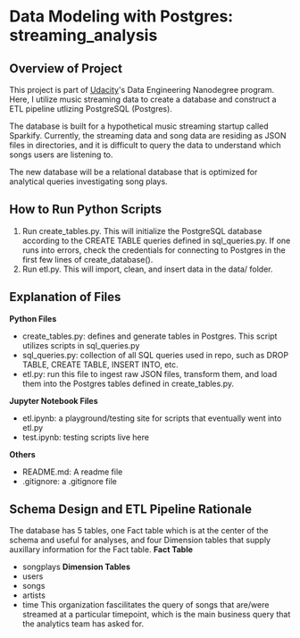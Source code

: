 # Data Modeling with Postgres: streaming_analysis

## Overview of Project

This project is part of [Udacity](https://www.udacity.com/)'s Data Engineering Nanodegree program. Here, I utilize music streaming data to create a database and construct a ETL pipeline utlizing PostgreSQL (Postgres).

The database is built for a hypothetical music streaming startup called Sparkify. Currently, the streaming data and song data are residing as JSON files in directories, and it is difficult to query the data to understand which songs users are listening to.

The new database will be a relational database that is optimized for analytical queries investigating song plays.

## How to Run Python Scripts
1. Run create_tables.py. This will initialize the PostgreSQL database according to the CREATE TABLE queries defined in sql_queries.py. If one runs into errors, check the credentials for connecting to Postgres in the first few lines of create_database().
2. Run etl.py. This will import, clean, and insert data in the data/ folder.

## Explanation of Files
**Python Files**
- create_tables.py: defines and generate tables in Postgres. This script utilizes scripts in sql_queries.py
- sql_queries.py: collection of all SQL queries used in repo, such as DROP TABLE, CREATE TABLE, INSERT INTO, etc.
- etl.py: run this file to ingest raw JSON files, transform them, and load them into the Postgres tables defined in create_tables.py.

**Jupyter Notebook Files**
- etl.ipynb: a playground/testing site for scripts that eventually went into etl.py
- test.ipynb: testing scripts live here

**Others**
- README.md: A readme file
- .gitignore: a .gitignore file

## Schema Design and ETL Pipeline Rationale
The database has 5 tables, one Fact table which is at the center of the schema and useful for analyses, and four Dimension tables that supply auxillary information for the Fact table.
**Fact Table**
- songplays
**Dimension Tables**
- users
- songs
- artists
- time
This organization fascilitates the query of songs that are/were streamed at a particular timepoint, which is the main business query that the analytics team has asked for.